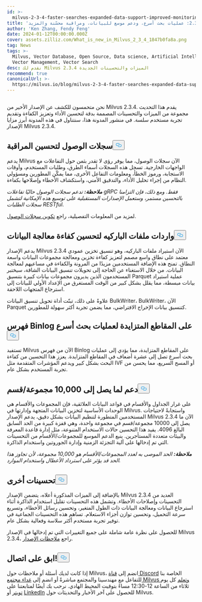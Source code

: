 ```yaml
---
id: >-
  milvus-2-3-4-faster-searches-expanded-data-support-improved-monitoring-and-more.md
title: 'ميلفوس 2.3.4: عمليات بحث أسرع، ودعم موسع للبيانات، ومراقبة محسّنة والمزيد'
author: 'Ken Zhang, Fendy Feng'
date: 2024-01-12T00:00:00.000Z
cover: assets.zilliz.com/What_is_new_in_Milvus_2_3_4_1847b0fa8a.png
tag: News
tags: >-
  Milvus, Vector Database, Open Source, Data science, Artificial Intelligence,
  Vector Management, Vector Search
desc: نقدم لك Milvus 2.3.4 الميزات والتحسينات الجديدة
recommend: true
canonicalUrl: >-
  https://milvus.io/blog/milvus-2-3-4-faster-searches-expanded-data-support-improved-monitoring-and-more.md
---
```

<p>
  <span class="img-wrapper">
    <img translate="no" src="https://assets.zilliz.com/What_is_new_in_Milvus_2_3_4_1847b0fa8a.png" alt="" class="doc-image" id="" />
    <span></span>
  </span>
</p>
<p>نحن متحمسون للكشف عن الإصدار الأخير من Milvus 2.3.4. يقدم هذا التحديث مجموعة من الميزات والتحسينات المصممة بدقة لتحسين الأداء وتعزيز الكفاءة وتقديم تجربة مستخدم سلسة. في منشور المدونة هذا، سنتناول في هذه المدونة أبرز مزايا الإصدار Milvus 2.3.4.</p>
<h2 id="Access-logs-for-improved-monitoring" class="common-anchor-header">سجلات الوصول لتحسين المراقبة<button data-href="#Access-logs-for-improved-monitoring" class="anchor-icon" translate="no">
      <svg translate="no"
        aria-hidden="true"
        focusable="false"
        height="20"
        version="1.1"
        viewBox="0 0 16 16"
        width="16"
      >
        <path
          fill="#0092E4"
          fill-rule="evenodd"
          d="M4 9h1v1H4c-1.5 0-3-1.69-3-3.5S2.55 3 4 3h4c1.45 0 3 1.69 3 3.5 0 1.41-.91 2.72-2 3.25V8.59c.58-.45 1-1.27 1-2.09C10 5.22 8.98 4 8 4H4c-.98 0-2 1.22-2 2.5S3 9 4 9zm9-3h-1v1h1c1 0 2 1.22 2 2.5S13.98 12 13 12H9c-.98 0-2-1.22-2-2.5 0-.83.42-1.64 1-2.09V6.25c-1.09.53-2 1.84-2 3.25C6 11.31 7.55 13 9 13h4c1.45 0 3-1.69 3-3.5S14.5 6 13 6z"
        ></path>
      </svg>
    </button></h2><p>يدعم Milvus الآن سجلات الوصول، مما يوفر رؤى لا تقدر بثمن حول التفاعلات مع الواجهات الخارجية. تسجل هذه السجلات أسماء الطرق، وطلبات المستخدم، وأوقات الاستجابة، ورموز الخطأ، ومعلومات التفاعل الأخرى، مما يمكّن المطورين ومسؤولي النظام من إجراء تحليل الأداء، والتدقيق الأمني، واستكشاف الأخطاء وإصلاحها بكفاءة.</p>
<p><strong><em>ملاحظة:</em></strong> <em>تدعم سجلات الوصول حاليًا تفاعلات gRPC فقط. ومع ذلك، فإن التزامنا بالتحسين مستمر، وستعمل الإصدارات المستقبلية على توسيع هذه الإمكانية لتشمل سجلات الطلبات RESTful.</em></p>
<p>لمزيد من المعلومات التفصيلية، راجع <a href="https://milvus.io/docs/configure_access_logs.md">تكوين سجلات الوصول</a>.</p>
<h2 id="Parquet-file-imports-for-enhanced-data-processing-efficiency" class="common-anchor-header">واردات ملفات الباركيه لتحسين كفاءة معالجة البيانات<button data-href="#Parquet-file-imports-for-enhanced-data-processing-efficiency" class="anchor-icon" translate="no">
      <svg translate="no"
        aria-hidden="true"
        focusable="false"
        height="20"
        version="1.1"
        viewBox="0 0 16 16"
        width="16"
      >
        <path
          fill="#0092E4"
          fill-rule="evenodd"
          d="M4 9h1v1H4c-1.5 0-3-1.69-3-3.5S2.55 3 4 3h4c1.45 0 3 1.69 3 3.5 0 1.41-.91 2.72-2 3.25V8.59c.58-.45 1-1.27 1-2.09C10 5.22 8.98 4 8 4H4c-.98 0-2 1.22-2 2.5S3 9 4 9zm9-3h-1v1h1c1 0 2 1.22 2 2.5S13.98 12 13 12H9c-.98 0-2-1.22-2-2.5 0-.83.42-1.64 1-2.09V6.25c-1.09.53-2 1.84-2 3.25C6 11.31 7.55 13 9 13h4c1.45 0 3-1.69 3-3.5S14.5 6 13 6z"
        ></path>
      </svg>
    </button></h2><p>يدعم الإصدار Milvus 2.3.4 الآن استيراد ملفات الباركيه، وهو تنسيق تخزين عمودي معتمد على نطاق واسع مصمم لتعزيز كفاءة تخزين ومعالجة مجموعات البيانات واسعة النطاق. تمنح هذه الإضافة المستخدمين مزيدًا من المرونة والكفاءة في مساعيهم لمعالجة البيانات. من خلال الاستغناء عن الحاجة إلى تحويلات تنسيق البيانات الشاقة، سيختبر المستخدمون الذين يديرون مجموعات بيانات كبيرة بتنسيق Parquet عملية استيراد بيانات مبسطة، مما يقلل بشكل كبير من الوقت المستغرق من الإعداد الأولي للبيانات إلى استرجاع المتجهات اللاحقة.</p>
<p>علاوةً على ذلك، تبنّت أداة تحويل تنسيق البيانات BulkWriter، BulkWriter، الآن Parquet كتنسيق بيانات الإخراج الافتراضي، مما يضمن تجربة أكثر سهولة للمطورين.</p>
<h2 id="Binlog-index-on-growing-segments-for-faster-searches" class="common-anchor-header">فهرس Binlog على المقاطع المتزايدة لعمليات بحث أسرع<button data-href="#Binlog-index-on-growing-segments-for-faster-searches" class="anchor-icon" translate="no">
      <svg translate="no"
        aria-hidden="true"
        focusable="false"
        height="20"
        version="1.1"
        viewBox="0 0 16 16"
        width="16"
      >
        <path
          fill="#0092E4"
          fill-rule="evenodd"
          d="M4 9h1v1H4c-1.5 0-3-1.69-3-3.5S2.55 3 4 3h4c1.45 0 3 1.69 3 3.5 0 1.41-.91 2.72-2 3.25V8.59c.58-.45 1-1.27 1-2.09C10 5.22 8.98 4 8 4H4c-.98 0-2 1.22-2 2.5S3 9 4 9zm9-3h-1v1h1c1 0 2 1.22 2 2.5S13.98 12 13 12H9c-.98 0-2-1.22-2-2.5 0-.83.42-1.64 1-2.09V6.25c-1.09.53-2 1.84-2 3.25C6 11.31 7.55 13 9 13h4c1.45 0 3-1.69 3-3.5S14.5 6 13 6z"
        ></path>
      </svg>
    </button></h2><p>تستفيد Milvus الآن من فهرس Binlog على المقاطع المتزايدة، مما يؤدي إلى عمليات بحث أسرع تصل إلى عشرة أضعاف في المقاطع المتزايدة. يعزز هذا التحسين من كفاءة البحث بشكل كبير ويدعم المؤشرات المتقدمة مثل IVF أو المسح السريع، مما يحسن من تجربة المستخدم بشكل عام.</p>
<h2 id="Support-for-up-to-10000-collectionspartitions" class="common-anchor-header">دعم لما يصل إلى 10,000 مجموعة/قسم<button data-href="#Support-for-up-to-10000-collectionspartitions" class="anchor-icon" translate="no">
      <svg translate="no"
        aria-hidden="true"
        focusable="false"
        height="20"
        version="1.1"
        viewBox="0 0 16 16"
        width="16"
      >
        <path
          fill="#0092E4"
          fill-rule="evenodd"
          d="M4 9h1v1H4c-1.5 0-3-1.69-3-3.5S2.55 3 4 3h4c1.45 0 3 1.69 3 3.5 0 1.41-.91 2.72-2 3.25V8.59c.58-.45 1-1.27 1-2.09C10 5.22 8.98 4 8 4H4c-.98 0-2 1.22-2 2.5S3 9 4 9zm9-3h-1v1h1c1 0 2 1.22 2 2.5S13.98 12 13 12H9c-.98 0-2-1.22-2-2.5 0-.83.42-1.64 1-2.09V6.25c-1.09.53-2 1.84-2 3.25C6 11.31 7.55 13 9 13h4c1.45 0 3-1.69 3-3.5S14.5 6 13 6z"
        ></path>
      </svg>
    </button></h2><p>على غرار الجداول والأقسام في قواعد البيانات العلائقية، فإن المجموعات والأقسام هي الوحدات الأساسية لتخزين البيانات المتجهة وإدارتها في Milvus. واستجابةً لاحتياجات المستخدمين المتطورة لتنظيم البيانات بشكل دقيق، يدعم الإصدار Milvus 2.3.4 الآن ما يصل إلى 10000 مجموعة/قسم في مجموعة واحدة، وهي قفزة كبيرة من الحد السابق البالغ 4096. يفيد هذا التحسين حالات الاستخدام المتنوعة، مثل إدارة قاعدة المعرفة والبيئات متعددة المستأجرين. ينبع الدعم الموسع للمجموعات/الأقسام من التحسينات التي تم إدخالها على آلية التجزئة الزمنية وإدارة الجوروتين واستخدام الذاكرة.</p>
<p><strong><em>ملاحظة:</em></strong> <em>الحد الموصى به لعدد المجموعات/الأقسام هو 10,000 مجموعة، لأن تجاوز هذا الحد قد يؤثر على استرداد الأعطال واستخدام الموارد.</em></p>
<h2 id="Other-enhancements" class="common-anchor-header">تحسينات أخرى<button data-href="#Other-enhancements" class="anchor-icon" translate="no">
      <svg translate="no"
        aria-hidden="true"
        focusable="false"
        height="20"
        version="1.1"
        viewBox="0 0 16 16"
        width="16"
      >
        <path
          fill="#0092E4"
          fill-rule="evenodd"
          d="M4 9h1v1H4c-1.5 0-3-1.69-3-3.5S2.55 3 4 3h4c1.45 0 3 1.69 3 3.5 0 1.41-.91 2.72-2 3.25V8.59c.58-.45 1-1.27 1-2.09C10 5.22 8.98 4 8 4H4c-.98 0-2 1.22-2 2.5S3 9 4 9zm9-3h-1v1h1c1 0 2 1.22 2 2.5S13.98 12 13 12H9c-.98 0-2-1.22-2-2.5 0-.83.42-1.64 1-2.09V6.25c-1.09.53-2 1.84-2 3.25C6 11.31 7.55 13 9 13h4c1.45 0 3-1.69 3-3.5S14.5 6 13 6z"
        ></path>
      </svg>
    </button></h2><p>بالإضافة إلى الميزات المذكورة أعلاه، يتضمن الإصدار Milvus 2.3.4 العديد من التحسينات وإصلاحات الأخطاء. وتشمل هذه التحسينات تقليل استخدام الذاكرة أثناء استرجاع البيانات ومعالجة البيانات ذات الطول المتغير، وتحسين رسائل الأخطاء، وتسريع سرعة التحميل، وتحسين توازن أجزاء الاستعلام. تساهم هذه التحسينات الجماعية في توفير تجربة مستخدم أكثر سلاسة وفعالية بشكل عام.</p>
<p>للحصول على نظرة عامة شاملة على جميع التغييرات التي تم إدخالها في الإصدار Milvus 2.3.4، راجع <a href="https://milvus.io/docs/release_notes.md#v234">ملاحظات الإصدار</a>.</p>
<h2 id="Stay-connected" class="common-anchor-header">ابق على اتصال!<button data-href="#Stay-connected" class="anchor-icon" translate="no">
      <svg translate="no"
        aria-hidden="true"
        focusable="false"
        height="20"
        version="1.1"
        viewBox="0 0 16 16"
        width="16"
      >
        <path
          fill="#0092E4"
          fill-rule="evenodd"
          d="M4 9h1v1H4c-1.5 0-3-1.69-3-3.5S2.55 3 4 3h4c1.45 0 3 1.69 3 3.5 0 1.41-.91 2.72-2 3.25V8.59c.58-.45 1-1.27 1-2.09C10 5.22 8.98 4 8 4H4c-.98 0-2 1.22-2 2.5S3 9 4 9zm9-3h-1v1h1c1 0 2 1.22 2 2.5S13.98 12 13 12H9c-.98 0-2-1.22-2-2.5 0-.83.42-1.64 1-2.09V6.25c-1.09.53-2 1.84-2 3.25C6 11.31 7.55 13 9 13h4c1.45 0 3-1.69 3-3.5S14.5 6 13 6z"
        ></path>
      </svg>
    </button></h2><p>إذا كانت لديك أسئلة أو ملاحظات حول Milvus، انضم إلى <a href="https://discord.com/invite/8uyFbECzPX">قناة Discord</a> الخاصة بنا للتفاعل مع مهندسينا والمجتمع مباشرةً أو انضم إلى <a href="https://discord.com/invite/RjNbk8RR4f">غداء مجتمع Milvus وتعلم</a> كل يوم ثلاثاء من الساعة 12-12:30 مساءً بتوقيت المحيط الهادي. نرحب بك أيضًا لمتابعتنا على <a href="https://twitter.com/milvusio">تويتر</a> أو <a href="https://www.linkedin.com/company/the-milvus-project">LinkedIn</a> للحصول على آخر الأخبار والتحديثات حول Milvus.</p>
